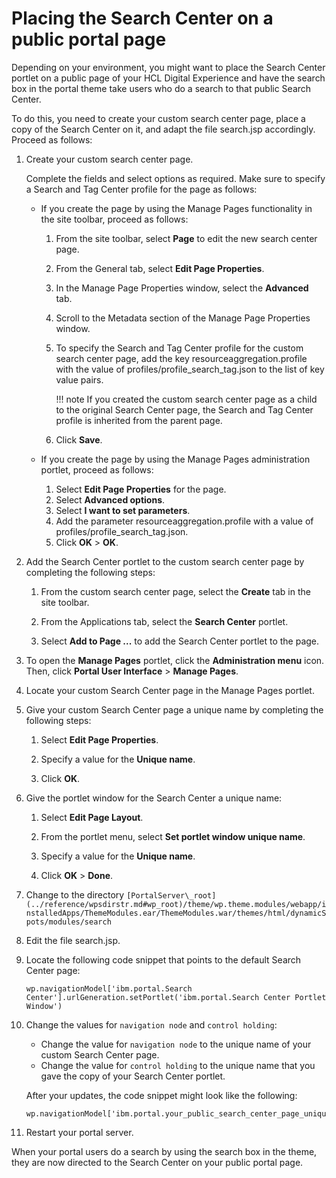 # Placing the Search Center on a public portal page

Depending on your environment, you might want to place the Search Center portlet on a public page of your HCL Digital Experience and have the search box in the portal theme take users who do a search to that public Search Center.

To do this, you need to create your custom search center page, place a copy of the Search Center on it, and adapt the file search.jsp accordingly. Proceed as follows:

1.  Create your custom search center page.

    Complete the fields and select options as required. Make sure to specify a Search and Tag Center profile for the page as follows:

    -   If you create the page by using the Manage Pages functionality in the site toolbar, proceed as follows:
        1.  From the site toolbar, select **Page** to edit the new search center page.
        2.  From the General tab, select **Edit Page Properties**.
        3.  In the Manage Page Properties window, select the **Advanced** tab.
        4.  Scroll to the Metadata section of the Manage Page Properties window.
        5.  To specify the Search and Tag Center profile for the custom search center page, add the key resourceaggregation.profile with the value of profiles/profile\_search\_tag.json to the list of key value pairs.

            !!! note
                If you created the custom search center page as a child to the original Search Center page, the Search and Tag Center profile is inherited from the parent page.

        6.  Click **Save**.

    -   If you create the page by using the Manage Pages administration portlet, proceed as follows:
    
        1.  Select **Edit Page Properties** for the page.
        2.  Select **Advanced options**.
        3.  Select **I want to set parameters**.
        4.  Add the parameter resourceaggregation.profile with a value of profiles/profile\_search\_tag.json.
        5.  Click **OK** \> **OK**.

2.  Add the Search Center portlet to the custom search center page by completing the following steps:

    1.  From the custom search center page, select the **Create** tab in the site toolbar.

    2.  From the Applications tab, select the **Search Center** portlet.

    3.  Select **Add to Page ...** to add the Search Center portlet to the page.

3.  To open the **Manage Pages** portlet, click the **Administration menu** icon. Then, click **Portal User Interface** \> **Manage Pages**.

4.  Locate your custom Search Center page in the Manage Pages portlet.

5.  Give your custom Search Center page a unique name by completing the following steps:

    1.  Select **Edit Page Properties**.

    2.  Specify a value for the **Unique name**.

    3.  Click **OK**.

6.  Give the portlet window for the Search Center a unique name:

    1.  Select **Edit Page Layout**.

    2.  From the portlet menu, select **Set portlet window unique name**.

    3.  Specify a value for the **Unique name**.

    4.  Click **OK** \> **Done**.

7.  Change to the directory `[PortalServer\_root](../reference/wpsdirstr.md#wp_root)/theme/wp.theme.modules/webapp/installedApps/ThemeModules.ear/ThemeModules.war/themes/html/dynamicSpots/modules/search`

8.  Edit the file search.jsp.

9.  Locate the following code snippet that points to the default Search Center page:

    ```
    wp.navigationModel['ibm.portal.Search Center'].urlGeneration.setPortlet('ibm.portal.Search Center Portlet Window')
    ```

10. Change the values for `navigation node` and `control holding`:

    -   Change the value for `navigation node` to the unique name of your custom Search Center page.
    -   Change the value for `control holding` to the unique name that you gave the copy of your Search Center portlet.

    After your updates, the code snippet might look like the following:

    ```
    wp.navigationModel['ibm.portal.your_public_search_center_page_unique_name'].urlGeneration.setPortlet('ibm.portal.your_public_search_center_portlet_window_unique_name')
    ```

11. Restart your portal server.


When your portal users do a search by using the search box in the theme, they are now directed to the Search Center on your public portal page.


